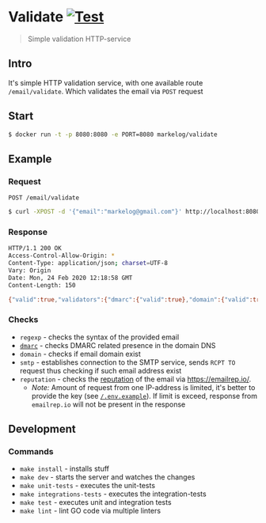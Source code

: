 # Validate [![Test](https://github.com/markelog/validate/workflows/Test/badge.svg?branch=master)](https://github.com/markelog/validate/actions)

> Simple validation HTTP-service

## Intro

It's simple HTTP validation service, with one available route `/email/validate`. Which validates the email via `POST` request

## Start

```sh
$ docker run -t -p 8080:8080 -e PORT=8080 markelog/validate
```

## Example

### Request

`POST /email/validate`

```sh
$ curl -XPOST -d '{"email":"markelog@gmail.com"}' http://localhost:8080/email/validate
```

### Response

```sh
HTTP/1.1 200 OK
Access-Control-Allow-Origin: *
Content-Type: application/json; charset=UTF-8
Vary: Origin
Date: Mon, 24 Feb 2020 12:18:58 GMT
Content-Length: 150

{"valid":true,"validators":{"dmarc":{"valid":true},"domain":{"valid":true},"regexp":{"valid":true},"reputation":{"valid":true},"smtp":{"valid":true}}}
```

### Checks

- `regexp` - checks the syntax of the provided email
- [`dmarc`](https://en.wikipedia.org/wiki/DMARC) - checks DMARC related presence in the domain DNS
- `domain` - checks if email domain exist
- `smtp` - establishes connection to the SMTP service, sends `RCPT TO` request thus checking if such email address exist
- `reputation` - checks the [reputation](https://en.wikipedia.org/wiki/Reputation_system) of the email via https://emailrep.io/.
  - _Note:_ Amount of request from one IP-address is limited, it's better to provide the key (see [`/.env.example`](https://github.com/markelog/validate/tree/master/.env.example)). If limit is exceed, response from `emailrep.io` will not be present in the response

## Development

### Commands

- `make install` - installs stuff
- `make dev` - starts the server and watches the changes
- `make unit-tests` - executes the unit-tests
- `make integrations-tests` - executes the integration-tests
- `make test` - executes unit and integration tests
- `make lint` - lint GO code via multiple linters
